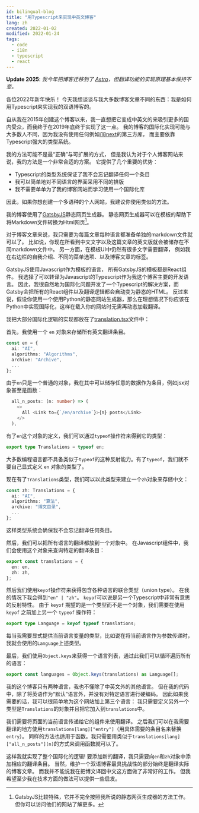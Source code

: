 ```yaml
---
id: bilingual-blog
title: "用Typescript来实现中英文博客"
lang: zh
created: 2022-01-02
modified: 2022-01-24
tags:
  - code
  - i18n
  - typescript
  - react
---
```


**Update 2025**: *我今年把博客迁移到了 [Astro](https://astro.build/)，但翻译功能的实现原理基本保持不变。*

各位2022年新年快乐！
今天我想谈谈与我大多数博客文章不同的东西：我是如何用Typescript来实现我的双语博客的。

自从我在2015年创建这个博客以来，我一直想把它变成中英文的来吸引更多的国内受众，而我终于在2019年底终于实现了这一点。
我的博客的国际化实现可能与大多数人不同，因为我没有使用任何例如[i18next](https://www.i18next.com/)的第三方库，
而主要依靠Typescript强大的类型系统。

我的方法可能不是最“正确”与可扩展的方式，
但是我认为对于个人博客网站来说，我的方法是一个非常合适的方案。
它提供了几个重要的优势：

- Typescript的类型系统保证了我不会忘记翻译任何一个条目
- 我可以简单地对不同语言的界面采用不同的排版
- 我不需要单单为了我的博客网站而学习使用一个国际化库

因此，如果你想创建一个多语种的个人网站，我建议你使用类似的方法。

我的博客使用了[GatsbyJS](https://www.gatsbyjs.com/)静态网页生成器。
静态网页生成器可以在模板的帮助下将Markdown文件转换为Html网页[^1]。

[^1]: GatsbyJS比较特殊，它并不完全按照我所说的静态网页生成器的方法工作。但你可以访问他们的网站了解更多。

对于博客文章来说，我只需要为每篇文章每种语言都准备单独的markdown文件就可以了。
比如说，你现在所看到中文文字以及这篇文章的英文版就会被储存在不同markdown文件中。
另一方面，在模板UI中仍然有很多文字需要翻译，
例如我在右边栏的自我介绍、不同的菜单选项、以及博客文章的标签。

GatsbyJS使用Javascript作为模板的语言，
所有GatsbyJS的模板都是React组件。
我选择了可以转译为Javascript的Typescript作为我这个博客主要的开发语言。
因此，我很自然地为国际化问题开发了一个Typescript的解决方案，而Gatsby会把所有的React组件以及翻译逻辑都会自动变为静态的HTML。
反过来说，假设你使用一个使用Python的静态网站生成器，那么在理想情况下你应该在Python中实现国际化，这样在载入你的网站时无需再动态加载翻译。

我把大部分国际化逻辑的实现都放在了[translation.tsx](https://github.com/LesleyLai/blog/blob/9500c49f22e886fe5aa706967e5dc4391a20ea15/src/utils/translations.tsx)文件中：

首先，我使用一个 `en` 对象来存储所有英文翻译条目。

```typescript
const en = {
  ai: "AI",
  algorithms: "Algorithms",
  archive: "Archive",
  ...
};
```

由于`en`只是一个普通的对象，我在其中可以储存任意的数据作为条目，例如jsx对象甚至是函数：

```typescript
  all_n_posts: (n: number) => (
    <>
      All <Link to={`/en/archive`}>{n} posts</Link>
    </>
  ),
```

有了`en`这个对象的定义，我们可以通过`typeof`操作符来得到它的类型：

```typescript
export type Translations = typeof en;
```

大多数编程语言都不具备类似于`typeof`的这种反射能力。有了`typeof`，我们就不要自己显式定义 `en` 对象的类型了。

现在有了`Translations`类型，我们可以以此类型来建立一个`zh`对象来存储中文：

```typescript
const zh: Translations = {
  ai: "AI",
  algorithms: "算法",
  archive: "博文目录",
  ...
};
```

这样类型系统会确保我不会忘记翻译任何条目。

然后，我们可以把所有语言的翻译都放到一个对象中。
在Javascript组件中，我们会使用这个对象来查询特定的翻译条目：

```typescript
export const translations = {
  en: en,
  zh: zh,
};
```

然后我们使用`keyof`操作符来获得包含各种语言的联合类型（union type）。
在我的情况下我会得到`"en" | "zh"`。
`keyof`可以说是另一个Typescript中非常有意思的反射特性。
由于 `keyof` 期望的是一个类型而不是一个对象，我们需要在使用 `keyof` 之前加上另一个 `typeof` 操作符：

```typescript
export type Language = keyof typeof translations;
```

每当我需要显式提供当前语言变量的类型，比如说在将当前语言作为参数传递时，我就会使用的`Language`上述类型。

最后，我们使用`Object.keys`来获得一个语言列表，通过此我们可以循环遍历所有的语言：

```typescript
export const languages = Object.keys(translations) as Language[];
```

我的这个博客只有两种语言，我也不懂除了中英文外的其他语言。
但在我的代码中，除了将英语作为“默认”语言外，并没有对特定语言进行硬编码。
因此如果我需要的话，我可以很简单地为这个网站加上第三个语言：
我只需要定义另外一个类型是`Translations`的对象并且把它加入到`translations`中。

我们需要将页面的当前语言传递给它的组件来使用翻译。
之后我们可以在我需要翻译的地方使用`translations[lang]["entry"]`（用具体需要的条目名来替换`entry`）。
同样的方法也适用于函数。我只需要用类似于`translations[lang]["all_n_posts"](n)`的方式来调用函数就可以了。

这样我就实现了整个国际化的逻辑!
要添加新的翻译，我只需要向`en`和`zh`对象中添加相应的翻译条目。
当然，维护一个双语博客最具挑战性的部分始终是翻译实际的博客文章。
而我并不能说我在把博文译回中文这方面做了非常好的工作。
但我希望至少我在技术方面的做法可以提供一些启发。
